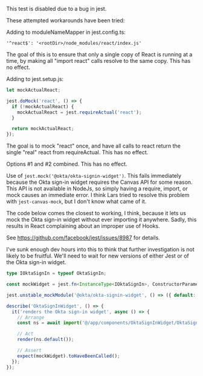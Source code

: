This test is disabled due to a bug in jest.

These attempted workarounds have been tried:

Adding to moduleNameMapper in jest.config.ts:

```
'^react$': '<rootDir>/node_modules/react/index.js'
```

The goal of this is to ensure that only a single copy of React is running at a
time, by making all "import react" calls resolve to the same copy. This has
no effect.

Adding to jest.setup.js:

```ts
let mockActualReact;

jest.doMock('react', () => {
  if (!mockActualReact) {
    mockActualReact = jest.requireActual('react');
  }

  return mockActualReact;
});
```

The goal is to mock "react" once, and have all calls to react return the single
"real" react from requireActual. This has no effect.

Options #1 and #2 combined. This has no effect.

Use of `jest.mock('@okta/okta-signin-widget')`. This fails immediately because
the Okta sign-in widget requires the Canvas API for some reason. This API is not
available in NodeJs, so simply having a require, import, or mock causes an
immediate error. I think Lars tried to resolve this problem with
`jest-canvas-mock`, but I don't know what came of it.

The code below comes the closest to working, I think, because it lets us mock
the Okta sign-in widget without ever importing it anywhere. Sadly, this results
in React complaining about an improper use of Hooks.

See https://github.com/facebook/jest/issues/8987 for details.

I've sunk enough dev hours into this to think that further investigation is not
likely to be fruitful. We'll need to wait for new versions of either Jest or of
the Okta sign-in widget.

```ts
type IOktaSignIn = typeof OktaSignIn;

const mockWidget = jest.fn<InstanceType<IOktaSignIn>, ConstructorParameters<IOktaSignIn>>();

jest.unstable_mockModule('@okta/okta-signin-widget', () => ({ default: mockWidget }));

describe('OktaSignInWidget', () => {
  it('renders the Okta sign-in widget', async () => {
    // Arrange
    const ns = await import('@/app/components/OktaSignInWidget/OktaSignInWidget');

    // Act
    render(ns.default());

    // Assert
    expect(mockWidget).toHaveBeenCalled();
  });
});
```
